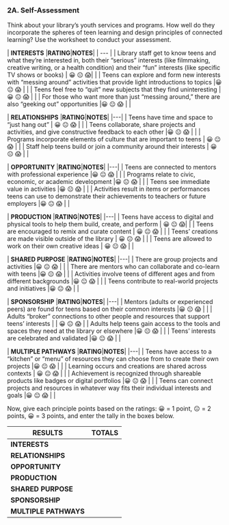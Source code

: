 ### 2A. Self-Assessment 

Think about your library’s youth services and programs. How well do they incorporate the spheres of teen learning and design principles of connected learning? Use the worksheet to conduct your assessment.

| **INTERESTS** |**RATING**|**NOTES**|
| --- |
| Library staff get to know teens and what they’re interested in, both their “serious” interests (like filmmaking, creative writing, or a health condition) and their “fun” interests (like specific TV shows or books) |  😀 😐 😱|  |
| Teens can explore and form new interests with “messing around” activities that provide light introductions to topics |😀 😐 😱  |  |
| Teens feel free to “quit” new subjects that they find uninteresting |😀 😐 😱  |  |
| For those who want more than just “messing around,” there are also “geeking out” opportunities |😀 😐 😱  |  |


| **RELATIONSHIPS** |**RATING**|**NOTES**|
|---|
| Teens have time and space to “just hang out” | 😀 😐 😱 |  |
| Teens collaborate, share projects and activities, and give constructive feedback to each other |😀 😐 😱  |  |
| Programs incorporate elements of culture that are important to teens | 😀 😐 😱 |  |
| Staff help teens build or join a community around their interests | 😀 😐 😱 |  |

| **OPPORTUNITY** |**RATING**|**NOTES**|
|---|
| Teens are connected to mentors with professional experience |😀 😐 😱  |  |
| Programs relate to civic, economic, or academic development |😀 😐 😱  |  |
| Teens see immediate value in activities |😀 😐 😱  |  |
| Activities result in items or performances teens can use to demonstrate their achievements to teachers or future employers |😀 😐 😱  |  |

| **PRODUCTION** |**RATING**|**NOTES**|
|---|
| Teens have access to digital and physical tools to help them build, create, and perform |  😀 😐 😱|  |
| Teens are encouraged to remix and curate content | 😀 😐 😱 |  |
| Teens’ creations are made visible outside of the library | 😀 😐 😱 |  |
| Teens are allowed to work on their own creative ideas | 😀 😐 😱 |  |

| **SHARED PURPOSE** |**RATING**|**NOTES**|
|---|
| There are group projects and activities |😀 😐 😱  |  |
| There are mentors who can collaborate and co-learn with teens |😀 😐 😱  |  |
| Activities involve teens of different ages and from different backgrounds |😀 😐 😱  |  |
| Teens contribute to real-world projects and initiatives |😀 😐 😱  |  |

| **SPONSORSHIP** |**RATING**|**NOTES**|
|---|
| Mentors (adults or experienced peers) are found for teens based on their common interests |😀 😐 😱  |  |
| Adults “broker” connections to other people and resources that support teens’ interests |  | 😀 😐 😱 |
| Adults help teens gain access to the tools and spaces they need at the library or elsewhere |😀 😐 😱  |  |
| Teens’ interests are celebrated and validated |😀 😐 😱  |  |

| **MULTIPLE PATHWAYS** |**RATING**|**NOTES**|
|---|
| Teens have access to a “kitchen” or “menu” of resources they can choose from to create their own projects |😀 😐 😱  |  |
| Learning occurs and creations are shared across contexts | 😀 😐 😱 |  |
| Achievement is recognized through shareable products like badges or digital portfolios |😀 😐 😱  |  |
| Teens can connect projects and resources in whatever way fits their individual interests and goals |😀 😐 😱  |  |

Now, give each principle points based on the ratings: 😀 = 1 point, 😐 = 2 points, 😀 = 3 points, and enter the tally in the boxes below.

| **RESULTS** |**TOTALS**|
| --- | --- |
| **INTERESTS** |  |
| **RELATIONSHIPS** |  |
| **OPPORTUNITY** |  |
| **PRODUCTION** |  |
| **SHARED PURPOSE** |  |
| **SPONSORSHIP** |  |
| **MULTIPLE PATHWAYS** |  |